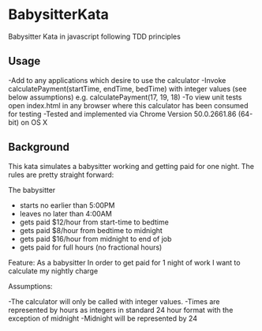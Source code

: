 # BabysitterKata
Babysitter Kata in javascript following TDD principles

Usage
----------

-Add  <script src="babysittingCalculator.js"></script> to any applications which desire to use the calculator
-Invoke calculatePayment(startTime, endTime, bedTime) with integer values (see below assumptions) e.g. calculatePayment(17, 19, 18)
-To view unit tests open index.html in any browser where this calculator has been consumed for testing
-Tested and implemented via Chrome Version 50.0.2661.86 (64-bit) on OS X

Background
----------
This kata simulates a babysitter working and getting paid for one night.  The rules are pretty straight forward:

The babysitter 
- starts no earlier than 5:00PM
- leaves no later than 4:00AM
- gets paid $12/hour from start-time to bedtime
- gets paid $8/hour from bedtime to midnight
- gets paid $16/hour from midnight to end of job
- gets paid for full hours (no fractional hours)


Feature:
As a babysitter
In order to get paid for 1 night of work
I want to calculate my nightly charge

Assumptions:

-The calculator will only be called with integer values.
-Times are represented by hours as integers in standard 24 hour format with the exception of midnight
-Midnight will be represented by 24
